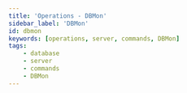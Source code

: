 ```yaml
---
title: 'Operations - DBMon'
sidebar_label: 'DBMon'
id: dbmon
keywords: [operations, server, commands, DBMon]
tags:
    - database
    - server
    - commands
    - DBMon
---
```

